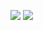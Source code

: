 ![](https://github-readme-stats.vercel.app/api?username=vuchaev2015&theme=react&show_icons=true&line_height=26&locale=en&include_all_commits=true&count_private=true)
![](https://github-readme-stats.vercel.app/api/top-langs/?username=vuchaev2015&theme=react&langs_count=10&hide=css,scss)
